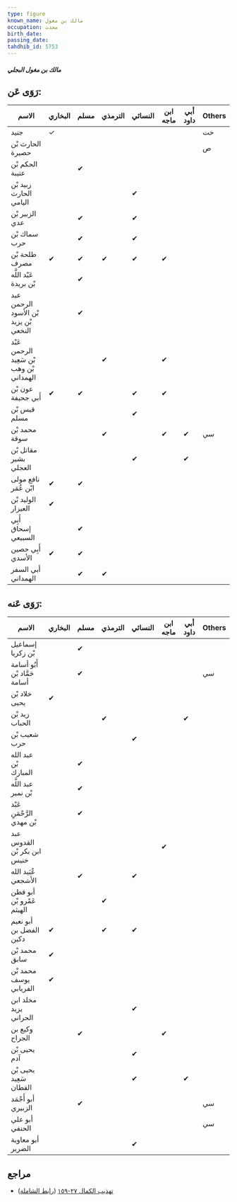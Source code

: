 ```yaml
---
type: figure
known_name: مالك بن مغول
occupation: محدث
birth_date:
passing_date:
tahdhib_id: 5753
---
```

##### مالك بن مغول البجلي

## رَوَى عَن:
| الاسم                                    | البخاري | مسلم | الترمذي | النسائي | ابن ماجه | أبي داود | Others |
| ---------------------------------------- | ------- | ---- | ------- | ------- | -------- | -------- | ------ |
| جنيد                                     | ✓       |      |         |         |          |          | خت     |
| الحارث بْن حصيرة                         |         |      |         |         |          |          | ص      |
| الحكم بْن عتيبة                          |         | ✔    |         |         |          |          |        |
| زبيد بْن الحارث اليامي                   |         |      |         | ✔       |          |          |        |
| الزبير بْن عدي                           |         | ✔    |         | ✔       |          |          |        |
| سماك بْن حرب                             |         | ✔    |         | ✔       |          |          |        |
| طلحة بْن مصرف                            | ✔       | ✔    | ✔       | ✔       | ✔        |          |        |
| عَبْد اللَّه بْن بريدة                   |         | ✔    |         |         |          |          |        |
| عبد الرحمن بْن الأسود بْن يزيد النخعي    |         | ✔    |         |         |          |          |        |
| عَبْد الرحمن بْن سَعِيد بْن وهب الهمداني |         |      | ✔       |         | ✔        |          |        |
| عون بْن أَبي جحيفة                       | ✔       | ✔    |         | ✔       | ✔        |          |        |
| قيس بْن مسلم                             |         |      |         | ✔       |          |          |        |
| محمد بْن سوقة                            |         |      | ✔       |         | ✔        | ✔        | سي     |
| مقاتل بْن بشير العجلي                    |         |      |         | ✔       |          | ✔        |        |
| نافع مولى ابْن عُمَر                     | ✔       | ✔    |         |         |          |          |        |
| الوليد بْن العيزار                       | ✔       |      |         |         |          |          |        |
| أَبِي إسحاق السبيعي                      |         | ✔    |         |         |          |          |        |
| أَبِي حصين الأسدي                        | ✔       | ✔    |         |         |          |          |        |
| أبي السفر الهمداني                       |         | ✔    | ✔       |         |          |          |        |
## رَوَى عَنه:
| الاسم                         | البخاري | مسلم | الترمذي | النسائي | ابن ماجه | أبي داود | Others |
| ----------------------------- | ------- | ---- | ------- | ------- | -------- | -------- | ------ |
| إسماعيل بْن زكريا             |         | ✔    |         |         |          |          |        |
| أَبُو أسامة حَمَّاد بْن أسامة |         | ✔    |         |         |          |          | سي     |
| خلاد بْن يحيى                 | ✔       |      |         |         |          |          |        |
| زيد بْن الحباب                |         |      | ✔       |         |          | ✔        |        |
| شعيب بْن حرب                  |         |      |         | ✔       |          |          |        |
| عبد الله بْن المبارك          |         | ✔    |         |         |          |          |        |
| عبد اللَّه بْن نمير           |         | ✔    |         |         |          |          |        |
| عَبْد الرَّحْمَنِ بْن مهدي    |         | ✔    |         |         |          |          |        |
| عبد القدوس ابن بكر بْن خنيس   |         |      |         |         | ✔        |          |        |
| عُبَيد الله الأشجعي           |         | ✔    |         | ✔       |          |          |        |
| أبو قطن عَمْرو بْن الهيثم     |         |      | ✔       |         |          |          |        |
| أبو نعيم الفضل بن دكين        | ✔       |      | ✔       | ✔       |          |          |        |
| محمد بْن سابق                 | ✔       |      |         |         |          |          |        |
| محمد بْن يوسف الفريابي        | ✔       |      |         |         |          |          |        |
| مخلد ابن يزيد الحراني         |         |      |         | ✔       |          |          |        |
| وكيع بن الجراح                |         | ✔    |         |         | ✔        |          |        |
| يحيى بْن آدم                  |         |      |         | ✔       |          |          |        |
| يحيى بْن سَعِيد القطان        |         |      |         | ✔       |          | ✔        |        |
| أبو أَحْمَد الزبيري           |         | ✔    |         |         |          |          | سي     |
| أبو علي الحنفي                |         |      |         |         |          |          | سي     |
| أبو معاوية الضرير             |         |      |         | ✔       |          |          |        |
## مراجع
- [تهذيب الكمال ٢٧-١٥٩](obsidian://open?vault=Tahdhib-al-Kamal&file=Figures/٥٧٥٣-مالك%20بن%20مغول%20البجلي) ([رابط الشاملة](https://shamela.ws/book/3722/14548))